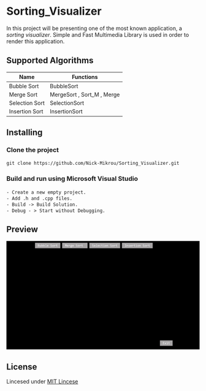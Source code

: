# Sorting_Visualizer
 
In this project will be presenting one of the most known application, a *sorting visualizer*. Simple and Fast Multimedia Library is used in order to render this application.

## Supported Algorithms
Name           | Functions
-------------  | ------------
Bubble Sort    | BubbleSort
Merge Sort     | MergeSort , Sort_M , Merge
Selection Sort | SelectionSort
Insertion Sort | InsertionSort

## Installing
 ### Clone the project
 ```
 git clone https://github.com/Nick-Mikrou/Sorting_Visualizer.git
 ```
 ### Build and run using Microsoft Visual Studio
 ```
 - Create a new empty project.
- Add .h and .cpp files.
- Build -> Build Solution.
- Debug - > Start without Debugging.
```

## Preview
![Sorting Visualizer](https://github.com/Nick-Mikrou/Sorting_Visualizer/blob/main/Sorting_Visualizer/Preview/Sorting%20Visualizer.gif)

## License 
Lincesed under [MIT Lincese](https://github.com/Nick-Mikrou/Sorting_Visualizer/blob/main/LICENSE)
 

